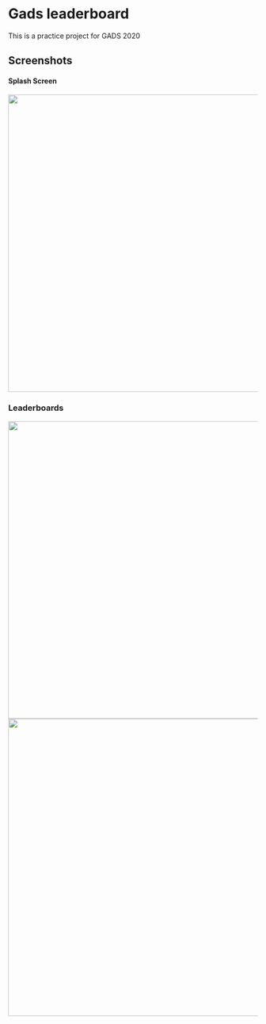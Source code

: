 # Gads leaderboard
This is a practice project for GADS 2020

## Screenshots
#### Splash Screen
<image src="screenshots/1.png" height="600px" />

### Leaderboards
<image src="screenshots/2.png" height="600px" /> <image src="screenshots/3.png" height="600px" />